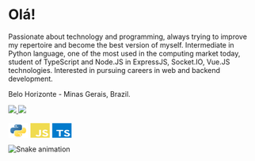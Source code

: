 # Olá!

Passionate about technology and programming, always trying to improve my repertoire and become the best version of myself.
Intermediate in Python language, one of the most used in the computing market today, student of TypeScript and Node.JS in ExpressJS, Socket.IO, Vue.JS technologies. Interested in pursuing careers in web and backend development.

Belo Horizonte - Minas Gerais, Brazil.

<div>
  <a href="https://github.com/MatIketani">
    <img height="170em" src="https://github-readme-stats.vercel.app/api?username=MatIketani&show_icons=true&theme=midnight-purple&include_all_commits=true&count_private=true">
    <img height="170em" src="https://github-readme-stats.vercel.app/api/top-langs/?username=MatIketani&layout=compact&langs_count=7&theme=midnight-purple">
  </a>
</div>

<div style="display: inline_block"><br>
  <img align="center" alt="Python" height="30" width="40" src="https://raw.githubusercontent.com/devicons/devicon/master/icons/python/python-original.svg">
  <img align="center" alt="Js" height="30" width="40" src="https://raw.githubusercontent.com/devicons/devicon/master/icons/javascript/javascript-plain.svg">
  <img align="center" alt="Ts" height="30" width="40" src="https://raw.githubusercontent.com/devicons/devicon/master/icons/typescript/typescript-plain.svg">

  
  ![Snake animation](https://github.com/MatIketani/MatIketani/blob/output/github-contribution-grid-snake.svg)
</div>
